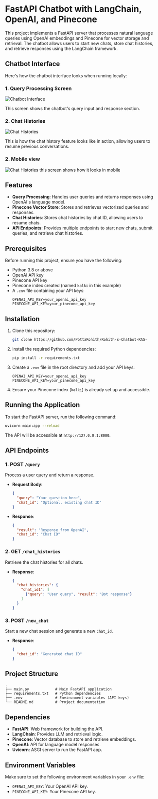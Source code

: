 
# FastAPI Chatbot with LangChain, OpenAI, and Pinecone

This project implements a FastAPI server that processes natural language queries using OpenAI embeddings and Pinecone for vector storage and retrieval. The chatbot allows users to start new chats, store chat histories, and retrieve responses using the LangChain framework.

## Chatbot Interface

Here's how the chatbot interface looks when running locally:

### 1. Query Processing Screen
![Chatbot Interface](../images/image2.png)

This screen shows the chatbot's query input and response section.

### 2. Chat Histories
![Chat Histories](../images/image1.png)

This is how the chat history feature looks like in action, allowing users to resume previous conversations.

### 2. Mobile view
![Chat Histories](../images/image3.png)
this screen shows how it looks in mobile


## Features
- **Query Processing**: Handles user queries and returns responses using OpenAI's language model.
- **Pinecone Vector Store**: Stores and retrieves vectorized queries and responses.
- **Chat Histories**: Stores chat histories by chat ID, allowing users to resume chats.
- **API Endpoints**: Provides multiple endpoints to start new chats, submit queries, and retrieve chat histories.

## Prerequisites
Before running this project, ensure you have the following:
- Python 3.8 or above
- OpenAI API key
- Pinecone API key
- Pinecone index created (named `kalki` in this example)
- A `.env` file containing your API keys:
  ```
  OPENAI_API_KEY=your_openai_api_key
  PINECONE_API_KEY=your_pinecone_api_key
  ```

## Installation

1. Clone this repository:
   ```bash
   git clone https://github.com/PottaRohith/Rohith-s-Chatbot-RAG-
   ```

2. Install the required Python dependencies:
   ```bash
   pip install -r requirements.txt
   ```

3. Create a `.env` file in the root directory and add your API keys:
   ```
   OPENAI_API_KEY=your_openai_api_key
   PINECONE_API_KEY=your_pinecone_api_key
   ```

4. Ensure your Pinecone index (`kalki`) is already set up and accessible.

## Running the Application

To start the FastAPI server, run the following command:
```bash
uvicorn main:app --reload
```

The API will be accessible at `http://127.0.0.1:8000`.

## API Endpoints

### 1. POST `/query`
Process a user query and return a response.
- **Request Body**:
  ```json
  {
    "query": "Your question here",
    "chat_id": "Optional, existing chat ID"
  }
  ```
- **Response**:
  ```json
  {
    "result": "Response from OpenAI",
    "chat_id": "Chat ID"
  }
  ```

### 2. GET `/chat_histories`
Retrieve the chat histories for all chats.
- **Response**:
  ```json
  {
    "chat_histories": {
      "chat_id1": [
        {"query": "User query", "result": "Bot response"}
      ]
    }
  }
  ```

### 3. POST `/new_chat`
Start a new chat session and generate a new `chat_id`.
- **Response**:
  ```json
  {
    "chat_id": "Generated chat ID"
  }
  ```

## Project Structure

```
.
├── main.py            # Main FastAPI application
├── requirements.txt   # Python dependencies
├── .env               # Environment variables (API keys)
└── README.md          # Project documentation
```

## Dependencies

- **FastAPI**: Web framework for building the API.
- **LangChain**: Provides LLM and retrieval logic.
- **Pinecone**: Vector database to store and retrieve embeddings.
- **OpenAI**: API for language model responses.
- **Uvicorn**: ASGI server to run the FastAPI app.

## Environment Variables

Make sure to set the following environment variables in your `.env` file:
- `OPENAI_API_KEY`: Your OpenAI API key.
- `PINECONE_API_KEY`: Your Pinecone API key.


